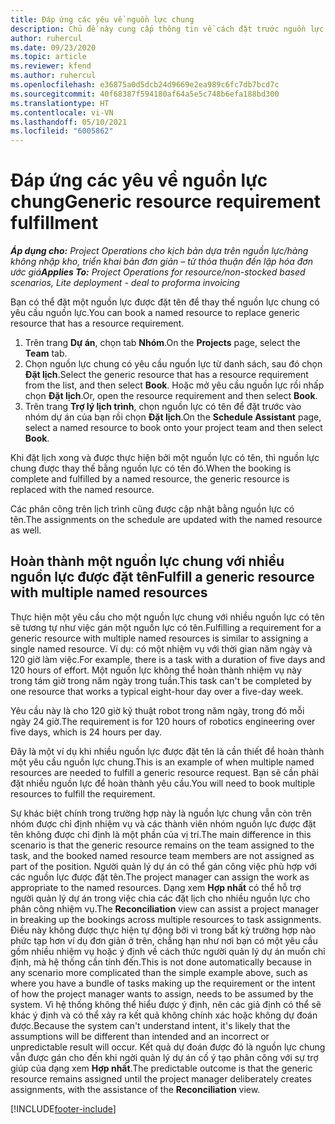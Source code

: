 ```yaml
---
title: Đáp ứng các yêu về nguồn lực chung
description: Chủ đề này cung cấp thông tin về cách đặt trước nguồn lực được nêu tên cho một yêu cầu nguồn lực chung.
author: ruhercul
ms.date: 09/23/2020
ms.topic: article
ms.reviewer: kfend
ms.author: ruhercul
ms.openlocfilehash: e36875a0d5dcb24d9669e2ea989c6fc7db7bcd7c
ms.sourcegitcommit: 40f68387f594180af64a5e5c748b6efa188bd300
ms.translationtype: HT
ms.contentlocale: vi-VN
ms.lasthandoff: 05/10/2021
ms.locfileid: "6005862"
---
```

# <a name="generic-resource-requirement-fulfillment"></a><span data-ttu-id="48bf2-103">Đáp ứng các yêu về nguồn lực chung</span><span class="sxs-lookup"><span data-stu-id="48bf2-103">Generic resource requirement fulfillment</span></span>

<span data-ttu-id="48bf2-104">_**Áp dụng cho:** Project Operations cho kịch bản dựa trên nguồn lực/hàng không nhập kho, triển khai bản đơn giản – từ thỏa thuận đến lập hóa đơn ước giá_</span><span class="sxs-lookup"><span data-stu-id="48bf2-104">_**Applies To:** Project Operations for resource/non-stocked based scenarios, Lite deployment - deal to proforma invoicing_</span></span>

<span data-ttu-id="48bf2-105">Bạn có thể đặt một nguồn lực được đặt tên để thay thế nguồn lực chung có yêu cầu nguồn lực.</span><span class="sxs-lookup"><span data-stu-id="48bf2-105">You can book a named resource to replace generic resource that has a resource requirement.</span></span>

1. <span data-ttu-id="48bf2-106">Trên trang **Dự án**, chọn tab **Nhóm**.</span><span class="sxs-lookup"><span data-stu-id="48bf2-106">On the **Projects** page, select the **Team** tab.</span></span>
2. <span data-ttu-id="48bf2-107">Chọn nguồn lực chung có yêu cầu nguồn lực từ danh sách, sau đó chọn **Đặt lịch**.</span><span class="sxs-lookup"><span data-stu-id="48bf2-107">Select the generic resource that has a resource requirement from the list, and then select **Book**.</span></span> <span data-ttu-id="48bf2-108">Hoặc mở yêu cầu nguồn lực rồi nhấp chọn **Đặt lịch**.</span><span class="sxs-lookup"><span data-stu-id="48bf2-108">Or, open the resource requirement and then select **Book**.</span></span>
3. <span data-ttu-id="48bf2-109">Trên trang **Trợ lý lịch trình**, chọn nguồn lực có tên để đặt trước vào nhóm dự án của bạn rồi chọn **Đặt lịch**.</span><span class="sxs-lookup"><span data-stu-id="48bf2-109">On the **Schedule Assistant** page, select a named resource to book onto your project team and then select **Book**.</span></span>

<span data-ttu-id="48bf2-110">Khi đặt lịch xong và được thực hiện bởi một nguồn lực có tên, thì nguồn lực chung được thay thế bằng nguồn lực có tên đó.</span><span class="sxs-lookup"><span data-stu-id="48bf2-110">When the booking is complete and fulfilled by a named resource, the generic resource is replaced with the named resource.</span></span>

<span data-ttu-id="48bf2-111">Các phân công trên lịch trình cũng được cập nhật bằng nguồn lực có tên.</span><span class="sxs-lookup"><span data-stu-id="48bf2-111">The assignments on the schedule are updated with the named resource as well.</span></span>

## <a name="fulfill-a-generic-resource-with-multiple-named-resources"></a><span data-ttu-id="48bf2-112">Hoàn thành một nguồn lực chung với nhiều nguồn lực được đặt tên</span><span class="sxs-lookup"><span data-stu-id="48bf2-112">Fulfill a generic resource with multiple named resources</span></span>
<span data-ttu-id="48bf2-113">Thực hiện một yêu cầu cho một nguồn lực chung với nhiều nguồn lực có tên sẽ tương tự như việc gán một nguồn lực có tên.</span><span class="sxs-lookup"><span data-stu-id="48bf2-113">Fulfilling a requirement for a generic resource with multiple named resources is similar to assigning a single named resource.</span></span> <span data-ttu-id="48bf2-114">Ví dụ: có một nhiệm vụ với thời gian năm ngày và 120 giờ làm việc.</span><span class="sxs-lookup"><span data-stu-id="48bf2-114">For example, there is a task with a duration of five days and 120 hours of effort.</span></span> <span data-ttu-id="48bf2-115">Một nguồn lực không thể hoàn thành nhiệm vụ này trong tám giờ trong năm ngày trong tuần.</span><span class="sxs-lookup"><span data-stu-id="48bf2-115">This task can't be completed by one resource that works a typical eight-hour day over a five-day week.</span></span> 

<span data-ttu-id="48bf2-116">Yêu cầu này là cho 120 giờ kỹ thuật robot trong năm ngày, trong đó mỗi ngày 24 giờ.</span><span class="sxs-lookup"><span data-stu-id="48bf2-116">The requirement is for 120 hours of robotics engineering over five days, which is 24 hours per day.</span></span>

<span data-ttu-id="48bf2-117">Đây là một ví dụ khi nhiều nguồn lực được đặt tên là cần thiết để hoàn thành một yêu cầu nguồn lực chung.</span><span class="sxs-lookup"><span data-stu-id="48bf2-117">This is an example of when multiple named resources are needed to fulfill a generic resource request.</span></span> <span data-ttu-id="48bf2-118">Bạn sẽ cần phải đặt nhiều nguồn lực để hoàn thành yêu cầu.</span><span class="sxs-lookup"><span data-stu-id="48bf2-118">You will need to book multiple resources to fulfill the requirement.</span></span>

<span data-ttu-id="48bf2-119">Sự khác biệt chính trong trường hợp này là nguồn lực chung vẫn còn trên nhóm được chỉ định nhiệm vụ và các thành viên nhóm nguồn lực được đặt tên không được chỉ định là một phần của vị trí.</span><span class="sxs-lookup"><span data-stu-id="48bf2-119">The main difference in this scenario is that the generic resource remains on the team assigned to the task, and the booked named resource team members are not assigned as part of the position.</span></span> <span data-ttu-id="48bf2-120">Người quản lý dự án có thể gán công việc phù hợp với các nguồn lực được đặt tên.</span><span class="sxs-lookup"><span data-stu-id="48bf2-120">The project manager can assign the work as appropriate to the named resources.</span></span> <span data-ttu-id="48bf2-121">Dạng xem **Hợp nhất** có thể hỗ trợ người quản lý dự án trong việc chia các đặt lịch cho nhiều nguồn lực cho phân công nhiệm vụ.</span><span class="sxs-lookup"><span data-stu-id="48bf2-121">The **Reconciliation** view can assist a project manager in breaking up the bookings across multiple resources to task assignments.</span></span> <span data-ttu-id="48bf2-122">Điều này không được thực hiện tự động bởi vì trong bất kỳ trường hợp nào phức tạp hơn ví dụ đơn giản ở trên, chẳng hạn như nơi bạn có một yêu cầu gồm nhiều nhiệm vụ hoặc ý định về cách thức người quản lý dự án muốn chỉ định, mà hệ thống cần tính đến.</span><span class="sxs-lookup"><span data-stu-id="48bf2-122">This is not done automatically because in any scenario more complicated than the simple example above, such as where you have a bundle of tasks making up the requirement or the intent of how the project manager wants to assign, needs to be assumed by the system.</span></span> <span data-ttu-id="48bf2-123">Vì hệ thống không thể hiểu được ý định, nên các giả định có thể sẽ khác ý định và có thể xảy ra kết quả không chính xác hoặc không dự đoán được.</span><span class="sxs-lookup"><span data-stu-id="48bf2-123">Because the system can't understand intent, it's likely that the assumptions will be different than intended and an incorrect or unpredictable result will occur.</span></span> <span data-ttu-id="48bf2-124">Kết quả dự đoán được đó là nguồn lực chung vẫn được gán cho đến khi ngời quản lý dự án cố ý tạo phân công với sự trợ giúp của dạng xem **Hợp nhất**.</span><span class="sxs-lookup"><span data-stu-id="48bf2-124">The predictable outcome is that the generic resource remains assigned until the project manager deliberately creates assignments, with the assistance of the **Reconciliation** view.</span></span>




[!INCLUDE[footer-include](../includes/footer-banner.md)]
